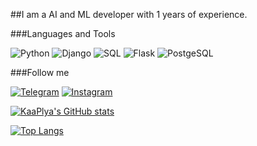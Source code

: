 
##I am a AI and ML developer with 1 years of experience. 

###Languages and Tools

![Python](https://img.shields.io/badge/Python-090909?style=for-the-badge&logo=python&logoColor=4B8BBE=306998=FFE873=FFD43B=646464)
![Django](https://img.shields.io/badge/django-090909?style=for-the-badge&logo=django&logoColor=47C5FB)
![SQL](https://img.shields.io/badge/sql-090909?style=for-the-badge&logo=sql&logoColor=47C5FB)
![Flask](https://img.shields.io/badge/flask-090909?style=for-the-badge&logo=flask&logoColor=f06292)
![PostgeSQL](https://img.shields.io/badge/postgresql-090909?style=for-the-badge&logo=&logoColor=f06292)



###Follow me

[![Telegram](https://img.shields.io/badge/telegram-090909?style=for-the-badge&logo=telegram&logoColor=f06292)](https://t.me/khudayberdiyev_m)
[![Instagram](https://img.shields.io/badge/instagram-090909?style=for-the-badge&logo=instagram&logoColor=f06292)](https://www.instagram.com/khudayberdiyev_coding/)


[![KaaPlya's GitHub stats](https://github-readme-stats.vercel.app/api?username=KaaPlya&show_icons=true&theme=radical)](https://github.com/KaaPlya/KaaPlya)


[![Top Langs](https://github-readme-stats.vercel.app/api/top-langs/?username=KaaPlya&langs_count=8)](https://github.com/KaaPlya/github-readme-stat)

